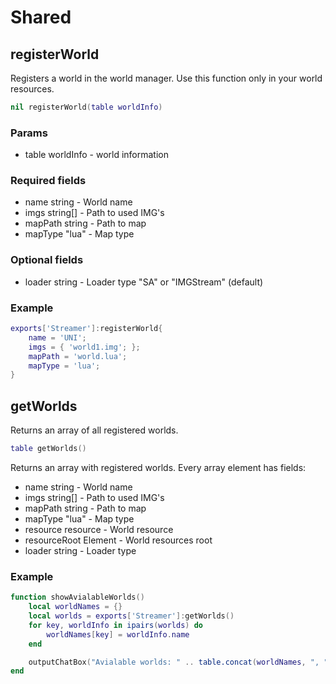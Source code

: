 
# Shared

## registerWorld
Registers a world in the world manager. Use this function only in your world resources.

```lua
nil registerWorld(table worldInfo)
```

### Params
* table worldInfo - world information

### Required fields
- name string - World name
- imgs string[] - Path to used IMG's
- mapPath string - Path to map
- mapType "lua" - Map type

### Optional fields
- loader string - Loader type "SA" or "IMGStream" (default)

### Example

```lua
exports['Streamer']:registerWorld{
	name = 'UNI';
	imgs = { 'world1.img'; };
	mapPath = 'world.lua';
	mapType = 'lua';
}
```

## getWorlds

Returns an array of all registered worlds.

```lua
table getWorlds()
```

Returns an array with registered worlds. Every array element has fields:

- name string - World name
- imgs string[] - Path to used IMG's
- mapPath string - Path to map
- mapType "lua" - Map type
- resource resource - World resource
- resourceRoot Element - World resources root
- loader string - Loader type

### Example

```lua
function showAvialableWorlds()
    local worldNames = {}
    local worlds = exports['Streamer']:getWorlds()
    for key, worldInfo in ipairs(worlds) do
        worldNames[key] = worldInfo.name
    end

    outputChatBox("Avialable worlds: " .. table.concat(worldNames, ", "))
end
```
